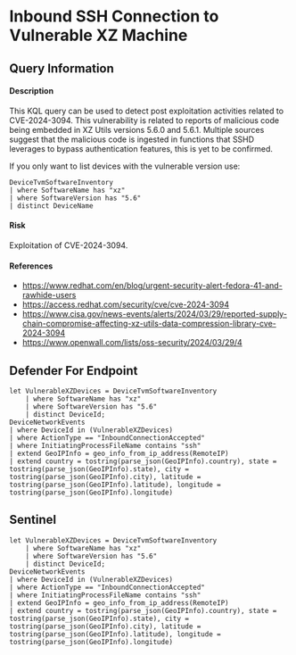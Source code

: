 # Inbound SSH Connection to Vulnerable XZ Machine

## Query Information

#### Description
This KQL query can be used to detect post exploitation activities related to CVE-2024-3094. This vulnerability is related to reports of malicious code being embedded in XZ Utils versions 5.6.0 and 5.6.1. Multiple sources suggest that the malicious code is ingested in functions that SSHD leverages to bypass authentication features, this is yet to be confirmed. 

If you only want to list devices with the vulnerable version use:
```KQL
DeviceTvmSoftwareInventory
| where SoftwareName has "xz"
| where SoftwareVersion has "5.6"
| distinct DeviceName
```

#### Risk
Exploitation of CVE-2024-3094.

#### References
- https://www.redhat.com/en/blog/urgent-security-alert-fedora-41-and-rawhide-users
- https://access.redhat.com/security/cve/cve-2024-3094
- https://www.cisa.gov/news-events/alerts/2024/03/29/reported-supply-chain-compromise-affecting-xz-utils-data-compression-library-cve-2024-3094
- https://www.openwall.com/lists/oss-security/2024/03/29/4

## Defender For Endpoint
```KQL
let VulnerableXZDevices = DeviceTvmSoftwareInventory
    | where SoftwareName has "xz"
    | where SoftwareVersion has "5.6"
    | distinct DeviceId;
DeviceNetworkEvents
| where DeviceId in (VulnerableXZDevices)
| where ActionType == "InboundConnectionAccepted"
| where InitiatingProcessFileName contains "ssh"
| extend GeoIPInfo = geo_info_from_ip_address(RemoteIP)
| extend country = tostring(parse_json(GeoIPInfo).country), state = tostring(parse_json(GeoIPInfo).state), city = tostring(parse_json(GeoIPInfo).city), latitude = tostring(parse_json(GeoIPInfo).latitude), longitude = tostring(parse_json(GeoIPInfo).longitude)
```
## Sentinel
```KQL
let VulnerableXZDevices = DeviceTvmSoftwareInventory
    | where SoftwareName has "xz"
    | where SoftwareVersion has "5.6"
    | distinct DeviceId;
DeviceNetworkEvents
| where DeviceId in (VulnerableXZDevices)
| where ActionType == "InboundConnectionAccepted"
| where InitiatingProcessFileName contains "ssh"
| extend GeoIPInfo = geo_info_from_ip_address(RemoteIP)
| extend country = tostring(parse_json(GeoIPInfo).country), state = tostring(parse_json(GeoIPInfo).state), city = tostring(parse_json(GeoIPInfo).city), latitude = tostring(parse_json(GeoIPInfo).latitude), longitude = tostring(parse_json(GeoIPInfo).longitude)
```